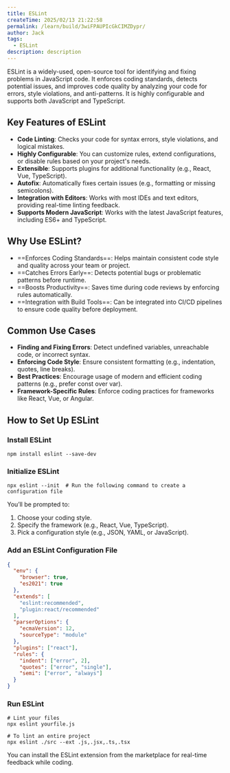 ```yaml
---
title: ESLint
createTime: 2025/02/13 21:22:58
permalink: /learn/build/3wiFPAUPIcGkCIMZDypr/
author: Jack
tags:
  - ESLint
description: description
---
```


ESLint is a widely-used, open-source tool for identifying and fixing problems in JavaScript code. It enforces coding standards, detects potential issues, and improves code quality by analyzing your code for errors, style violations, and anti-patterns. It is highly configurable and supports both JavaScript and TypeScript.

## Key Features of ESLint

- **Code Linting**: Checks your code for syntax errors, style violations, and logical mistakes.
- **Highly Configurable**: You can customize rules, extend configurations, or disable rules based on your project's needs.
- **Extensible**: Supports plugins for additional functionality (e.g., React, Vue, TypeScript).
- **Autofix**: Automatically fixes certain issues (e.g., formatting or missing semicolons).
- **Integration with Editors**: Works with most IDEs and text editors, providing real-time linting feedback.
- **Supports Modern JavaScript**: Works with the latest JavaScript features, including ES6+ and TypeScript.

## Why Use ESLint?

- ==Enforces Coding Standards==: Helps maintain consistent code style and quality across your team or project.
- ==Catches Errors Early==: Detects potential bugs or problematic patterns before runtime.
- ==Boosts Productivity==: Saves time during code reviews by enforcing rules automatically.
- ==Integration with Build Tools==: Can be integrated into CI/CD pipelines to ensure code quality before deployment.

## Common Use Cases

- **Finding and Fixing Errors**: Detect undefined variables, unreachable code, or incorrect syntax.
- **Enforcing Code Style**: Ensure consistent formatting (e.g., indentation, quotes, line breaks).
- **Best Practices**: Encourage usage of modern and efficient coding patterns (e.g., prefer const over var).
- **Framework-Specific Rules**: Enforce coding practices for frameworks like React, Vue, or Angular.

## How to Set Up ESLint

### Install ESLint

```shell
npm install eslint --save-dev
```

### Initialize ESLint

```shell
npx eslint --init  # Run the following command to create a configuration file
```
You’ll be prompted to:
1. Choose your coding style.
2. Specify the framework (e.g., React, Vue, TypeScript).
3. Pick a configuration style (e.g., JSON, YAML, or JavaScript).

### Add an ESLint Configuration File 

```json
{
  "env": {
    "browser": true,
    "es2021": true
  },
  "extends": [
    "eslint:recommended",
    "plugin:react/recommended"
  ],
  "parserOptions": {
    "ecmaVersion": 12,
    "sourceType": "module"
  },
  "plugins": ["react"],
  "rules": {
    "indent": ["error", 2],
    "quotes": ["error", "single"],
    "semi": ["error", "always"]
  }
}

```

### Run ESLint
```shell
# Lint your files 
npx eslint yourfile.js

# To lint an entire project
npx eslint ./src --ext .js,.jsx,.ts,.tsx

```

You can install the ESLint extension from the marketplace for real-time feedback while coding.

